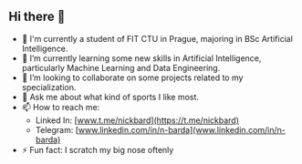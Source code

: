 ## Hi there 👋

- 🔭 I'm currently a student of FIT CTU in Prague, majoring in BSc Artificial Intelligence.
- 🌱 I’m currently learning some new skills in Artificial Intelligence, particularly Machine Learning and Data Engineering.
- 👯 I’m looking to collaborate on some projects related to my specialization.
- 💬 Ask me about what kind of sports I like most.
- 📫 How to reach me:
  - Linked In: [www.t.me/nickbard](https://t.me/nickbard)
  - Telegram: [www.linkedin.com/in/n-barda](www.linkedin.com/in/n-barda)
- ⚡ Fun fact: I scratch my big nose oftenly
